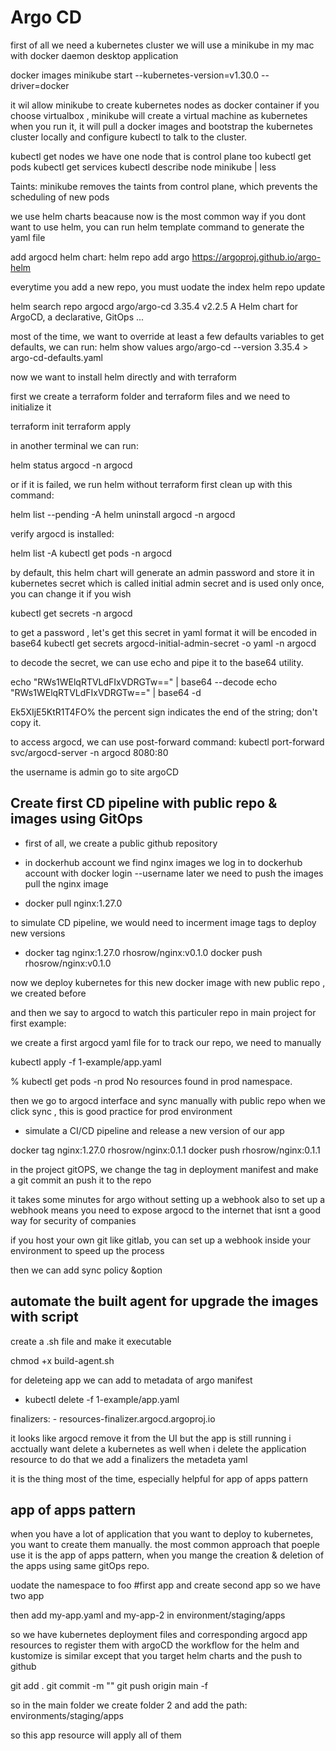# Argo CD

first of all we need a kubernetes cluster
we will use a minikube in my mac with docker daemon  desktop application

docker images
minikube start --kubernetes-version=v1.30.0 --driver=docker 

it wil allow minikube to create kubernetes nodes as docker container
if you choose virtualbox , minikube will create a virtual machine as kubernetes
when you run it, it will pull a docker images and bootstrap the kubernetes cluster locally
and configure kubectl to talk to the cluster.

kubectl get nodes
we have one node that is control plane too
kubectl get pods
kubectl get services
kubectl describe node minikube | less

Taints: <none>
minikube removes the taints from control plane, which prevents the scheduling of new pods


we use helm charts beacause now is the most common way 
if you dont want to use helm, you can run helm template command to generate the yaml file

add argocd helm chart:
 helm repo add argo https://argoproj.github.io/argo-helm

everytime you add a new repo, you must uodate the index 
 helm repo update

 helm search repo argocd
 argo/argo-cd                    3.35.4          v2.2.5          A Helm chart for ArgoCD, a declarative, GitOps ...

most of the time, we want to override at least a few defaults variables
  to get defaults, we can run:
    helm show values argo/argo-cd --version 3.35.4 > argo-cd-defaults.yaml


now we want to install helm directly and with terraform

first we create a terraform folder
and terraform files
and we need to initialize it

terraform init
terraform apply

in another terminal we can run:

helm status argocd -n argocd

or if it is failed, we run helm without terraform first clean up with this command:

helm list --pending -A
helm uninstall argocd -n argocd


verify argocd is installed:

helm list -A
kubectl get pods -n argocd

by default, this helm chart will generate an admin password and store it in kubernetes secret
which is called initial admin secret and is used only once, you can change it if you wish

kubectl get secrets -n argocd 

to get a password , let's get this secret in yaml format
it will be encoded in base64
  kubectl get secrets argocd-initial-admin-secret -o yaml -n argocd

to decode the secret, we can use echo and pipe it to the base64 utility.

echo "RWs1WElqRTVLdFIxVDRGTw==" | base64 --decode
echo "RWs1WElqRTVLdFIxVDRGTw==" | base64 -d

Ek5XIjE5KtR1T4FO% 
the percent sign indicates the end of the string; don't copy it.

to access argocd, we can use post-forward command:
  kubectl port-forward svc/argocd-server -n argocd 8080:80

the username is admin
go to site argoCD

## Create first CD pipeline with public repo & images using GitOps

- first of all, we create a public github repository 
- in dockerhub account we find nginx images
we log in to dockerhub account with docker login --username <rhosrow>
later we need to push the images
pull the nginx image

- docker pull nginx:1.27.0

to simulate CD pipeline, we would need to incerment image tags to deploy new versions
- docker tag nginx:1.27.0 rhosrow/nginx:v0.1.0
 docker push rhosrow/nginx:v0.1.0 


 now we deploy kubernetes for this new docker image with new public repo , we created before


 and then we say to argocd to watch this particuler repo in main project
 for first example:

we create a first argocd yaml file for to track our repo, we need to manually

 kubectl apply -f 1-example/app.yaml

% kubectl get pods -n prod
No resources found in prod namespace.

then we go to argocd interface and sync manually with public repo
when we click sync , this is good practice for prod environment

- simulate a CI/CD pipeline and release a new version of our app

 docker tag nginx:1.27.0 rhosrow/nginx:0.1.1
 docker push rhosrow/nginx:0.1.1

in the project gitOPS, we change the tag in deployment manifest
and make a git commit an push it to the repo 

it takes some minutes for argo without setting up a webhook 
also to set up a webhook means you need to expose argocd to the internet that isnt a good way for security of companies

if you host your own git like gitlab, you can set up a webhook inside your environment to speed up the process

then we can add sync policy &option


## automate the built agent for upgrade the images with script

create a .sh file and make it executable

chmod +x build-agent.sh


for deleteing app we can add to metadata of argo manifest

  - kubectl delete -f 1-example/app.yaml

finalizers:
    - resources-finalizer.argocd.argoproj.io

it looks like argocd remove it from the UI but the app is still running 
i acctually want delete a kubernetes as well when i delete the application resource
to do that we add a finalizers the metadeta yaml 

it is the thing most of the time, especially helpful for app of apps pattern

## app of apps pattern
when you have a lot of application that you want to deploy to kubernetes, you want to create them manually.
the most common approach that poeple use it is the app of apps pattern, when you mange the creation & deletion of the apps using same gitOps repo.

uodate the namespace to foo #first app
and create second app
so we have two app

then add my-app.yaml and my-app-2 in environment/staging/apps

so we have kubernetes deployment files and corresponding argocd app resources to register them with argoCD
the workflow for the helm and kustomize is similar except that you target helm charts
and the push to github

git add . 
git commit -m ""
git push origin main -f 

so in the main folder we create folder 2 and add 
the path: environments/staging/apps

so this app resource will apply all of them





